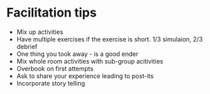 # Facilitation tips

* Mix up activities
* Have multiple exercises if the exercise is short. 1/3 simulaion, 2/3 debrief
* One thing you took away - is a good ender
* Mix whole room activities with sub-group acitivities
* Overbook on first attempts
* Ask to share your experience leading to post-its
* Incorporate story telling